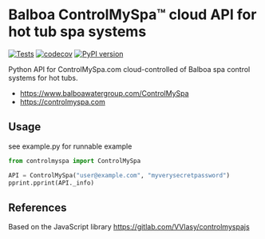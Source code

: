 # Balboa ControlMySpa™ cloud API for hot tub spa systems

[![Tests](https://github.com/arska/controlmyspa/actions/workflows/main.yml/badge.svg)](https://github.com/arska/controlmyspa/actions/workflows/main.yml)
[![codecov](https://codecov.io/gh/arska/controlmyspa/branch/main/graph/badge.svg?token=H2107AXHOX)](https://codecov.io/gh/arska/controlmyspa)
[![PyPI version](https://badge.fury.io/py/controlmyspa.svg)](https://badge.fury.io/py/controlmyspa)

Python API for ControlMySpa.com cloud-controlled of Balboa spa control systems for hot tubs.

* https://www.balboawatergroup.com/ControlMySpa
* https://controlmyspa.com

## Usage

see example.py for runnable example

```python
from controlmyspa import ControlMySpa

API = ControlMySpa("user@example.com", "myverysecretpassword")
pprint.pprint(API._info)
```

## References

Based on the JavaScript library https://gitlab.com/VVlasy/controlmyspajs
